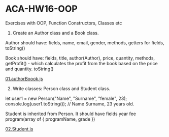 # ACA-HW16-OOP
Exercises with OOP, Function Constructors, Classes etc

01. Create an Author class and a Book class.

Author should have:
fields, name, email, gender, methods, getters for fields, toString()

Book should have:
fields, title, author(Author), price, quantity, methods, 
getProfit() - which calculates the profit from the book based on the price and quantity.
toString()

[01.authorBoook.js](01.authorBoook.js)

02. Write classes: Person class and Student class.

let user1 = new Person("Name", "Surname", "female", 23);
console.log(user1.toString()); // Name Surname, 23 years old.

Student is inherited from Person. It should have
fields
year
fee
program(array of { programName, grade })

[02.Student.js](02.Student.js)

